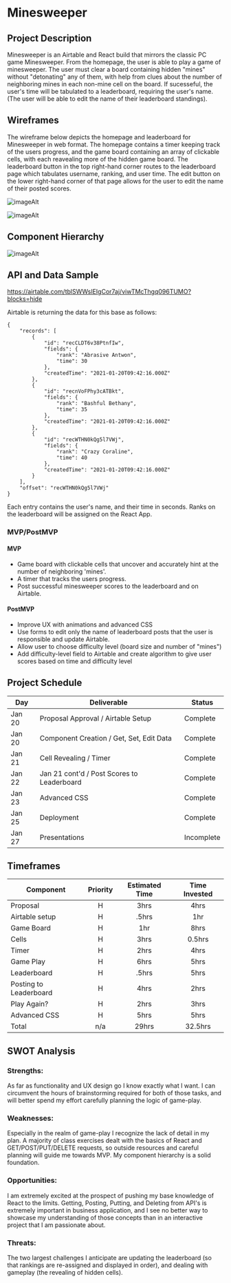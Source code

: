 # Minesweeper

## Project Description

Minesweeper is an Airtable and React build that mirrors the classic PC game Minesweeper. From the homepage, the user is able to play a game of minesweeper. The user must clear a board containing hidden "mines" without "detonating" any of them, with help from clues about the number of neighboring mines in each non-mine cell on the board. If sucesseful, the user's time will be tabulated to a leaderboard, requiring the user's name. (The user will be able to edit the name of their leaderboard standings).

## Wireframes

The wireframe below depicts the homepage and leaderboard for Minesweeper in web format. The homepage contains a timer keeping track of the users progress, and the game board containing an array of clickable cells, with each reavealing more of the hidden game board. The leaderboard button in the top right-hand corner routes to the leaderboard page which tabulates username, ranking, and user time. The edit button on the lower right-hand corner of that page allows for the user to edit the name of their posted scores.

![imageAlt](https://i.ibb.co/RYFCPSB/Screen-Shot-2021-01-20-at-2-47-58-AM.png)
<!--
    https://wireframe.cc/ut5FUe
-->
![imageAlt](https://i.ibb.co/bNYH4rQ/Screen-Shot-2021-01-20-at-3-01-46-AM.png)

## Component Hierarchy

![imageAlt](https://i.ibb.co/R2800bM/Screen-Shot-2021-01-20-at-3-14-12-AM.png)
<!--
    https://wireframe.cc/6OEh1y
-->

## API and Data Sample

https://airtable.com/tblSWWslEIgCor7aj/viwTMcThgq096TUMO?blocks=hide

Airtable is returning the data for this base as follows:

```
{
    "records": [
        {
            "id": "recCLDT6v38PtnfIw",
            "fields": {
                "rank": "Abrasive Antwon",
                "time": 30
            },
            "createdTime": "2021-01-20T09:42:16.000Z"
        },
        {
            "id": "recnVoFPhy3cATBkt",
            "fields": {
                "rank": "Bashful Bethany",
                "time": 35
            },
            "createdTime": "2021-01-20T09:42:16.000Z"
        },
        {
            "id": "recWTHN0kQg5l7VWj",
            "fields": {
                "rank": "Crazy Coraline",
                "time": 40
            },
            "createdTime": "2021-01-20T09:42:16.000Z"
        }
    ],
    "offset": "recWTHN0kQg5l7VWj"
}

```

Each entry contains the user's name, and their time in seconds. Ranks on the leaderboard will be assigned on the React App.

### MVP/PostMVP

#### MVP

- Game board with clickable cells that uncover and accurately hint at the number of neighboring 'mines'.
- A timer that tracks the users progress.
- Post successful minesweeper scores to the leaderboard and on Airtable.

#### PostMVP

- Improve UX with animations and advanced CSS
- Use forms to edit only the name of leaderboard posts that the user is responsible and update Airtable.
- Allow user to choose difficulty level (board size and number of "mines")
- Add difficulty-level field to Airtable and create algorithm to give user scores based on time and difficulty level

## Project Schedule

| Day    | Deliverable                                | Status     |
| ------ | ------------------------------------------ | ---------- |
| Jan 20 | Proposal Approval / Airtable Setup         | Complete   |
| Jan 20 | Component Creation / Get, Set, Edit Data   | Complete   |
| Jan 21 | Cell Revealing / Timer                     | Complete   |
| Jan 22 | Jan 21 cont'd / Post Scores to Leaderboard | Complete   |
| Jan 23 | Advanced CSS                               | Complete   |
| Jan 25 | Deployment                                 | Complete   |
| Jan 27 | Presentations                              | Incomplete |

## Timeframes

| Component                 | Priority | Estimated Time | Time Invested |
| ------------------------- | :------: | :------------: | :-----------: |
| Proposal                  |    H     |      3hrs      |     4hrs      |
| Airtable setup            |    H     |     .5hrs      |     1hr       |
| Game Board                |    H     |      1hr       |     8hrs      |
| Cells                     |    H     |      3hrs      |     0.5hrs    |
| Timer                     |    H     |      2hrs      |     4hrs      |
| Game Play                 |    H     |      6hrs      |     5hrs      |
| Leaderboard               |    H     |     .5hrs      |     5hrs      |
| Posting to Leaderboard    |    H     |      4hrs      |     2hrs      |
| Play Again?               |    H     |      2hrs      |     3hrs      |
| Advanced CSS              |    H     |      5hrs      |     5hrs      |
| Total                     |    n/a   |     29hrs      |     32.5hrs   |

## SWOT Analysis

### Strengths:

As far as functionality and UX design go I know exactly what I want. I can circumvent the hours of brainstorming required for both of those tasks, and will better spend my effort carefully planning the logic of game-play.

### Weaknesses:

Especially in the realm of game-play I recognize the lack of detail in my plan. A majority of class exercises dealt with the basics of React and GET/POST/PUT/DELETE requests, so outside resources and careful planning will guide me towards MVP.  My component hierarchy is a solid foundation.

### Opportunities:

I am extremely excited at the prospect of pushing my base knowledge of React to the limits. Getting, Posting, Putting, and Deleting from API's is extremely important in business application, and I see no better way to showcase my understanding of those concepts than in an interactive project that I am passionate about.

### Threats:

The two largest challenges I anticipate are updating the leaderboard (so that rankings are re-assigned and displayed in order), and dealing with gameplay (the revealing of hidden cells).

